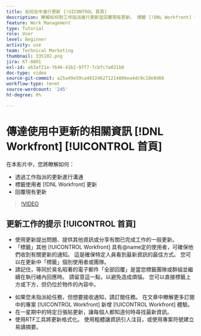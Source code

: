 ```yaml
---
title: 如何在中進行更新 [!UICONTROL 首頁]
description: 瞭解如何對工作指派進行更新並回覆現有更新。 標籤 [!DNL Workfront] 使用者會進行更新，以便通知他們通訊的相關資訊。
feature: Work Management
type: Tutorial
role: User
level: Beginner
activity: use
team: Technical Marketing
thumbnail: 335102.png
jira: KT-8801
exl-id: a63af21e-7646-41b2-97f7-7cbfc7a031b0
doc-type: video
source-git-commit: a25a49e59ca483246271214886ea4dc9c10e8d66
workflow-type: tm+mt
source-wordcount: '245'
ht-degree: 0%

---
```


# 傳達使用中更新的相關資訊 [!DNL Workfront] [!UICONTROL 首頁]

在本影片中，您將瞭解如何：

* 透過工作指派的更新進行溝通
* 標籤使用者 [!DNL Workfront] 更新
* 回覆現有更新

>[!VIDEO](https://video.tv.adobe.com/v/335102/?quality=12&learn=on)

## 更新工作的提示 [!UICONTROL 首頁]

* 使用更新提出問題、提供其他資訊或分享有關已完成工作的一般更新。
* 「標籤」其他 [!UICONTROL Workfront] 具有@name定的使用者，可確保他們收到有關更新的通知。 這是確保特定人員看到最新資訊的最佳方式。 您可以在更新中「標籤」個別使用者或團隊。
* 請記住，等同於臭名昭著的電子郵件「全部回覆」是當您標籤團隊或群組並繼續在執行緒內回應時。 請留意這一點，以避免造成煩惱。 您可以直接標籤上方或下方，但仍位於物件的內容中。

<!---
paragraph below needs a hyperlink to an article
--->

* 如果您未指派給任務，但想要接收通知，請訂閱任務。 在文章中瞭解更多訂閱中的專案 [!UICONTROL Workfront] 新增 [!UICONTROL Workfront] 體驗。
* 在一星期中的特定日張貼更新，讓每個人都知道何時尋找最新資訊。
* 使用RTF工具將更新格式化。 使用粗體讓資訊引人注目，或使用專案符號建立易讀摘要。

<!---
learn more URLs
--->
